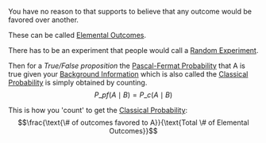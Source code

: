 ---
---

You have no reason to that supports to believe that any outcome would be favored over another.

These can be called [Elemental Outcomes](Elemental%20Outcomes.md).

There has to be an experiment that people would call a [Random Experiment](Random%20Experiment.md).

Then for a *True/False proposition* the [Pascal-Fermat Probability](Pascal-Fermat%20Probability.md) that A is true given your [Background Information](Background%20Information.md) which is also called the [Classical Probability](Classical%20Probability.md) is simply obtained by counting.
$$P\_{pf}(A \mid B) = P\_{c}(A \mid B)$$

This is how you 'count' to get the [Classical Probability](Classical%20Probability.md):
$$\frac{\text{\# of outcomes favored to A}}{\text{Total \# of Elemental Outcomes}}$$
